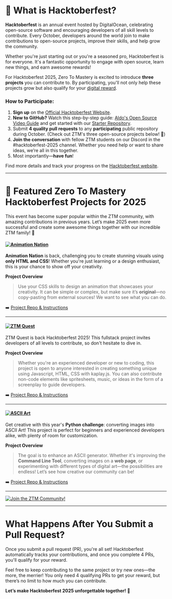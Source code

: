 

# 🎉 What is Hacktoberfest?

**Hacktoberfest** is an annual event hosted by DigitalOcean, celebrating open-source software and encouraging developers of all skill levels to contribute. Every October, developers around the world join to make contributions to open-source projects, improve their skills, and help grow the community.

Whether you're just starting out or you're a seasoned pro, Hacktoberfest is for everyone. It's a fantastic opportunity to engage with open source, learn new things, and earn awesome rewards!

For Hacktoberfest 2025, Zero To Mastery is excited to introduce **three projects** you can contribute to. By participating, you'll not only help these projects grow but also qualify for your [digital reward](https://hacktoberfest.com/about/#rewards).

### How to Participate:

1. **Sign up** on the [Official Hacktoberfest Website](https://hacktoberfest.com/auth).
2. **New to GitHub?** Watch this step-by-step guide: [Aldo's Open Source Video Guide](https://www.youtube.com/watch?v=uQLNFRviB6Q) and get started with our [Starter Repository](https://github.com/zero-to-mastery/start-here-guidelines).
3. Submit **4 quality pull requests** to any **participating** public repository during October. (Check out ZTM's three open-source projects below! 🎯)
4. **Join the conversation** with fellow ZTM students on our Discord in the #hacktoberfest-2025 channel. Whether you need help or want to share ideas, we’re all in this together.
5. Most importantly—**have fun**!

Find more details and track your progress on the [Hacktoberfest website](https://hacktoberfest.com/).

---

# 🚀 Featured Zero To Mastery Hacktoberfest Projects for 2025

This event has become super popular within the ZTM community, with amazing contributions in previous years. Let’s make 2025 even more successful and create some awesome things together with our incredible ZTM family! 💪

#### [![Animation Nation](https://img.shields.io/badge/CREATIVE%20CSS%20PROJECT-Animation%20Nation-4E3188?style=for-the-badge&logo=CSS3)](https://github.com/zero-to-mastery/animation-nation)

**Animation Nation** is back, challenging you to create stunning visuals using **only HTML and CSS**! Whether you're just learning or a design enthusiast, this is your chance to show off your creativity.

**Project Overview**  
> Use your CSS skills to design an animation that showcases your creativity. It can be simple or complex, but make sure it’s **original**—no copy-pasting from external sources! We want to see what you can do.

➡️ [Project Repo & Instructions](https://github.com/zero-to-mastery/animation-nation)

---

#### [![ZTM Quest](https://img.shields.io/badge/Fullstack%20Game%20PROJECT-ZTM%20Quest-00adb5?style=for-the-badge&logo=StackEdit)](https://github.com/zero-to-mastery/ztm-quest)

ZTM Quest is back Hacktoberfest 2025! This fullstack project invites developers of all levels to contribute, so don't hesitate to dive in. 

**Project Overview**

> Whether you're an experienced developer or new to coding, this project is open to anyone interested in creating something unique using Javascript, HTML, CSS with kaplay.js. You can also contribute non-code elements like spritesheets, music, or ideas in the form of a screenplay to guide developers.

➡️ [Project Repo & Instructions](https://github.com/zero-to-mastery/ZTM-Quest)

---

#### [![ASCII Art](https://img.shields.io/badge/PYTHON%20PROJECT-ASCII%20ART-blue?style=for-the-badge&logo=Python)](https://github.com/zero-to-mastery/ascii-art)

Get creative with this year's **Python challenge**: converting images into ASCII Art! This project is perfect for beginners and experienced developers alike, with plenty of room for customization.

**Project Overview**  
> The goal is to enhance an ASCII generator. Whether it's improving the **Command Line Tool**, converting images on a **web page**, or experimenting with different types of digital art—the possibilities are endless! Let’s see how creative our community can be!

➡️ [Project Repo & Instructions](https://github.com/zero-to-mastery/ascii-art)

---

[![Join the ZTM Community!](https://images.ctfassets.net/aq13lwl6616q/51gDR7DozuNea9fltdgHIc/0c8577f24eaa1b33c40656a522f2d1db/hacktoberfest_discord_banner.png?h=250)](https://zerotomastery.io/community/developer-community-discord)

---

# What Happens After You Submit a Pull Request?

Once you submit a pull request (PR), you're all set! Hacktoberfest automatically tracks your contributions, and once you complete 4 PRs, you'll qualify for your reward.

Feel free to keep contributing to the same project or try new ones—the more, the merrier! You only need 4 qualifying PRs to get your reward, but there’s no limit to how much you can contribute.

**Let’s make Hacktoberfest 2025 unforgettable together!** 🎉
